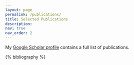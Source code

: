 ```yaml
---
layout: page
permalink: /publications/
title: Selected Publications
description:
nav: true
nav_order: 2
---
```


My [Google Scholar profile](https://scholar.google.com/citations?user=C8sYLjMAAAAJ) contains a full list of publications.

<!-- _pages/publications.md -->

<!-- Bibsearch Feature -->

<!-- {% include bib_search.liquid %} -->

<div class="publications">

{% bibliography %}

</div>
